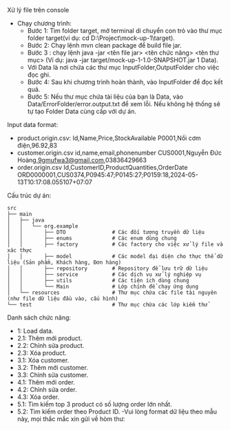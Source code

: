 Xử lý file trên console
- Chạy chương trình: 
  - Bước 1: Tìm folder target, mở terminal di chuyển con trỏ vào thư mục folder target(ví dụ: cd D:\Project\mock-up-1\target).
  - Bước 2: Chạy lệnh mvn clean package để build file jar.
  - Bước 3 : chạy lệnh java -jar <tên file jar> <tên chức năng> <tên thư mục> (Ví dụ: java -jar target/mock-up-1-1.0-SNAPSHOT.jar 1 Data).
  * Với Data là nơi chứa các thư mục InputFolder,OutputFolder cho việc đọc ghi.
  - Bước 4: Sau khi chương trình hoàn thành, vào InputFolder để đọc kết quả.
  - Bước 5: Nếu thư mục chứa tài liệu của bạn là Data, vào Data/ErrorFolder/error.output.txt để xem lỗi. Nếu không hệ thống sẽ tự tạo Folder Data cùng cấp với dự án.


Input data format:
- product.origin.csv:
  Id,Name,Price,StockAvailable
  P0001,Nồi cơm điện,96.92,83
- customer.origin.csv
  id,name,email,phonenumber
  CUS0001,Nguyễn Đức Hoàng,9gmufwa3@gmail.com,03836429663
- order.origin.csv
  Id,CustomerID,ProductQuantities,OrderDate
  ORD0000001,CUS0374,P0945:47;P0145:27;P0159:18,2024-05-13T10:17:08.055107+07:07

Cấu trúc dự án:
```
src
├── main
│   ├── java
│   │   └── org.example
│   │       ├── DTO               # Các đối tượng truyền dữ liệu
│   │       ├── enums             # Các enum dùng chung
│   │       ├── factory           # Các factory cho việc xử lý file và xác thực
│   │       ├── model             # Các model đại diện cho thực thể dữ liệu (Sản phẩm, Khách hàng, Đơn hàng)
│   │       ├── repository        # Repository để lưu trữ dữ liệu
│   │       ├── service           # Các dịch vụ xử lý nghiệp vụ
│   │       ├── utils             # Các tiện ích dùng chung
│   │       └── Main              # Lớp chính để chạy ứng dụng
│   └── resources                 # Thư mục chứa các file tài nguyên (như file dữ liệu đầu vào, cấu hình)
└── test                          # Thư mục chứa các lớp kiểm thử
```
Danh sách chức năng:
- 1: Load data.
- 2.1: Thêm mới product.
- 2.2: Chỉnh sửa product.
- 2.3: Xóa product.
- 3.1: Xóa customer.
- 3.2: Thêm mới customer.
- 3.3: Chỉnh sửa customer.
- 4.1: Thêm mới order.
- 4.2: Chỉnh sửa order.
- 4.3: Xóa order.
- 5.1: Tìm kiếm top 3 product có số lượng order lớn nhất.
- 5.2: Tìm kiếm order theo Product ID.
-Vui lòng format dữ liệu theo mẫu này, mọi thắc mắc xin gửi về hòm thư: 